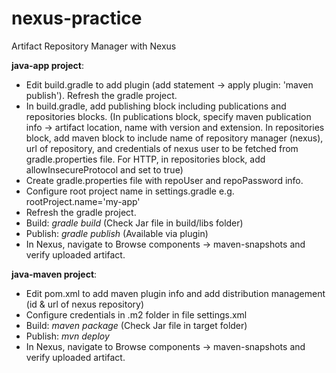 # nexus-practice
Artifact Repository Manager with Nexus

**java-app project**:
  - Edit build.gradle to add plugin (add statement -> apply plugin: 'maven publish'). Refresh the gradle project. 
  - In build.gradle, add publishing block including publications and repositories blocks.
   (In publications block, specify maven publication info -> artifact location, name with version and extension.
    In repositories block, add maven block to include name of repository manager (nexus), url of repository, and credentials of nexus user to be fetched from gradle.properties file.
    For HTTP, in repositories block, add allowInsecureProtocol and set to true)
  - Create gradle.properties file with repoUser and repoPassword info. 
  - Configure root project name in settings.gradle e.g. rootProject.name='my-app'
  - Refresh the gradle project. 
  - Build:  _gradle build_
       (Check Jar file in build/libs folder)
  - Publish: _gradle publish_  (Available via plugin)
  - In Nexus, navigate to Browse components -> maven-snapshots and verify uploaded artifact.

**java-maven project**:
  - Edit pom.xml to add maven plugin info and add distribution management (id & url of nexus repository)
  - Configure credentials in .m2 folder in file settings.xml
  - Build: _maven package_ 
         (Check Jar file in target folder)
  - Publish: _mvn deploy_ 
  - In Nexus, navigate to Browse components -> maven-snapshots and verify uploaded artifact.
  
  

